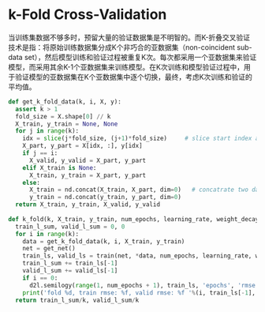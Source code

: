 # k-Fold Cross-Validation
当训练集数据不够多时，预留大量的验证数据集是不明智的。而K-折叠交叉验证技术是指：将原始训练数据集分成K个非巧合的亚数据集（non-coincident sub-data set），然后模型训练和验证过程被重复K次。每次都采用一个亚数据集来验证模型，而采用其余K-1个亚数据集来训练模型。在K次训练和模型验证过程中，用于验证模型的亚数据集在K个亚数据集中逐个切换，最终，考虑K次训练和验证的平均值。
```python
def get_k_fold_data(k, i, X, y):
  assert k > 1
  fold_size = X.shape[0] // k
  X_train, y_train = None, None
  for j in range(k):
    idx = slice(j*fold_size, (j+1)*fold_size)     # slice start index and stop index
    X_part, y_part = X[idx, :], y[idx]
    if j == i:
      X_valid, y_valid = X_part, y_part
    elif X_train is None:
      X_train, y_train = X_part, y_part
    else:
      X_train = nd.concat(X_train, X_part, dim=0)   # concatrate two data arrays
      y_train = nd.concat(y_train, y_part, dim=0)
  return X_train, y_train, X_valid, y_valid
  
def k_fold(k, X_train, y_train, num_epochs, learning_rate, weight_decay, batch_size):
  train_l_sum, valid_l_sum = 0, 0
  for i in range(k):
    data = get_k_fold_data(k, i, X_train, y_train)
    net = get_net()
    train_ls, valid_ls = train(net, *data, num_epochs, learning_rate, weight_decay, batch_size)
    train_l_sum += train_ls[-1]
    valid_l_sum += valid_ls[-1]
    if i == 0:
      d2l.semilogy(range(1, num_epochs + 1), train_ls, 'epochs', 'rmse', range(1, num_epochs + 1), valid_ls, ['train', 'valid'])
    print('fold %d, train rmse: %f, valid rmse: %f '%(i, train_ls[-1], valid_ls[-1]))
  return train_l_sum/k, valid_l_sum/k
  ```
